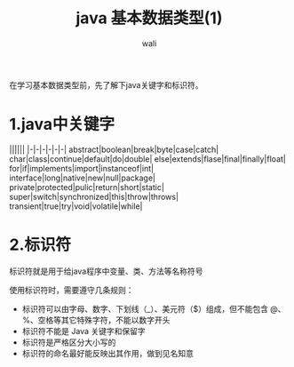 ﻿---
layout: post
title: java 基本数据类型(1)   #标题
tagline:  byte、short、int、long、float、double、boolean、char
category: java      #分类
author: wali    #作者
tag: java     #标签
ghurl:        #github url
ghurl_zip:   #github zip下载
comments: true

post_nav: false
group_tag: java 入门教程
---

在学习基本数据类型前，先了解下java关键字和标识符。

# 1.java中关键字

||||||
|-|-|-|-|-|-|
abstract|boolean|break|byte|case|catch|
char|class|continue|default|do|double|
else|extends|flase|final|finally|float|
for|if|implements|import|instanceof|int|
interface|long|native|new|null|package|
private|protected|pulic|return|short|static|
super|switch|synchronized|this|throw|throws|
transient|true|try|void|volatile|while|

# 2.标识符

标识符就是用于给java程序中变量、类、方法等名称符号

使用标识符时，需要遵守几条规则：
- 标识符可以由字母、数字、下划线（_）、美元符（$）组成，但不能包含 @、%、空格等其它特殊字符，不能以数字开头
- 标识符不能是 Java 关键字和保留字
- 标识符是严格区分大小写的
- 标识符的命名最好能反映出其作用，做到见名知意








